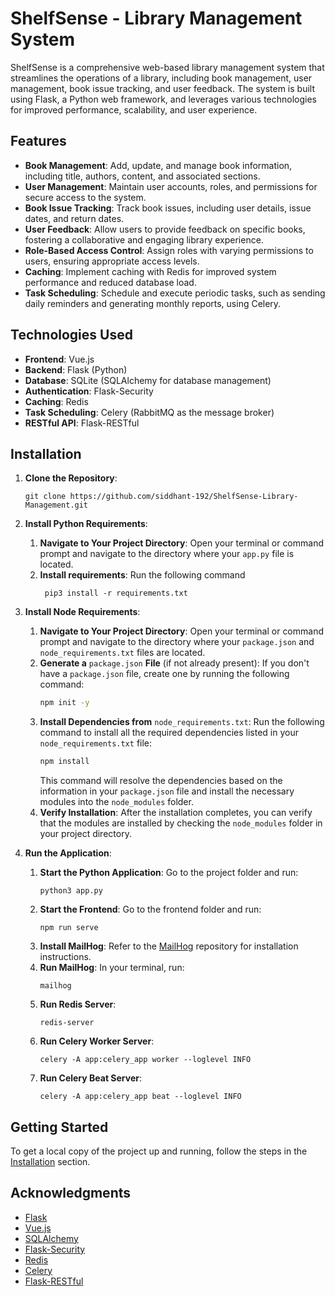 # ShelfSense - Library Management System

ShelfSense is a comprehensive web-based library management system that streamlines the operations of a library, including book management, user management, book issue tracking, and user feedback. The system is built using Flask, a Python web framework, and leverages various technologies for improved performance, scalability, and user experience.

## Features

- **Book Management**: Add, update, and manage book information, including title, authors, content, and associated sections.
- **User Management**: Maintain user accounts, roles, and permissions for secure access to the system.
- **Book Issue Tracking**: Track book issues, including user details, issue dates, and return dates.
- **User Feedback**: Allow users to provide feedback on specific books, fostering a collaborative and engaging library experience.
- **Role-Based Access Control**: Assign roles with varying permissions to users, ensuring appropriate access levels.
- **Caching**: Implement caching with Redis for improved system performance and reduced database load.
- **Task Scheduling**: Schedule and execute periodic tasks, such as sending daily reminders and generating monthly reports, using Celery.

## Technologies Used

- **Frontend**: Vue.js
- **Backend**: Flask (Python)
- **Database**: SQLite (SQLAlchemy for database management)
- **Authentication**: Flask-Security
- **Caching**: Redis
- **Task Scheduling**: Celery (RabbitMQ as the message broker)
- **RESTful API**: Flask-RESTful

## Installation

1. **Clone the Repository**:
   ```
   git clone https://github.com/siddhant-192/ShelfSense-Library-Management.git
   ```

2. **Install Python Requirements**:
   1. **Navigate to Your Project Directory**: Open your terminal or command prompt and navigate to the directory where your `app.py` file is located.
   2. **Install requirements**: Run the following command
      ```
       pip3 install -r requirements.txt
       ```


4. **Install Node Requirements**:
   1. **Navigate to Your Project Directory**: Open your terminal or command prompt and navigate to the directory where your `package.json` and `node_requirements.txt` files are located.
   2. **Generate a** `package.json` **File** (if not already present): If you don't have a `package.json` file, create one by running the following command:
      ```bash
      npm init -y
      ```
   3. **Install Dependencies from** `node_requirements.txt`: Run the following command to install all the required dependencies listed in your `node_requirements.txt` file:
      ```bash
      npm install
      ```
      This command will resolve the dependencies based on the information in your `package.json` file and install the necessary modules into the `node_modules` folder.
   4. **Verify Installation**: After the installation completes, you can verify that the modules are installed by checking the `node_modules` folder in your project directory.

5. **Run the Application**:
   1. **Start the Python Application**: Go to the project folder and run:
      ```
      python3 app.py
      ```
   2. **Start the Frontend**: Go to the frontend folder and run:
      ```
      npm run serve
      ```
   3. **Install MailHog**: Refer to the [MailHog](https://github.com/mailhog/MailHog) repository for installation instructions.
   4. **Run MailHog**: In your terminal, run:
      ```
      mailhog
      ```
   5. **Run Redis Server**:
      ```
      redis-server
      ```
   6. **Run Celery Worker Server**:
      ```
      celery -A app:celery_app worker --loglevel INFO
      ```
   7. **Run Celery Beat Server**:
      ```
      celery -A app:celery_app beat --loglevel INFO
      ```

## Getting Started

To get a local copy of the project up and running, follow the steps in the [Installation](#installation) section.


## Acknowledgments

- [Flask](https://flask.palletsprojects.com/)
- [Vue.js](https://vuejs.org/)
- [SQLAlchemy](https://www.sqlalchemy.org/)
- [Flask-Security](https://flask-security.readthedocs.io/)
- [Redis](https://redis.io/)
- [Celery](https://docs.celeryq.dev/)
- [Flask-RESTful](https://flask-restful.readthedocs.io/)
